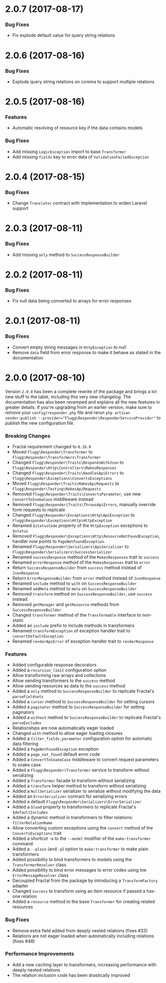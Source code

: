 # 2.0.7 (2017-08-17)

### Bug Fixes

* Fix explode default value for query string relations

# 2.0.6 (2017-08-16)

### Bug Fixes

* Explode query string relations on comma to support multiple relations

# 2.0.5 (2017-08-16)

### Features

* Automatic resolving of resource key if the data contains models

### Bug Fixes

* Add missing `LogicException` import to base `Transformer`
* Add missing `fields` key to error data of `ValidationFailedException`

# 2.0.4 (2017-08-15)

### Bug Fixes

* Change `Translator` contract with implementation to widen Laravel support

# 2.0.3 (2017-08-11)

### Bug Fixes

* Add missing `only` method to `SuccessResponseBuilder`

# 2.0.2 (2017-08-11)

### Bug Fixes

* Fix null data being converted to arrays for error responses

# 2.0.1 (2017-08-11)

### Bug Fixes

* Convert empty string messages in `HttpException` to null
* Remove `data` field from error response to make it behave as stated in the documentation

# 2.0.0 (2017-08-10)

Version `2.0.0` has been a complete rewrite of the package and brings a lot new stuff to the table, including this very new changelog. The documentation has also been revamped and explains all the new features in greater details. If you're upgrading from an earlier version, make sure to remove your `config/responder.php` file and rerun `php artisan vendor:publish --provider="Flugg\Responder\ResponderServiceProvider"` to publish the new configuration file. 

### Breaking Changes

* Fractal requirement changed to `0.16.0`  
* Moved `Flugg\Responder\Transformer` to `Flugg\Responder\Transformers\Transformer`
* Changed `Flugg\Responder\Traits\RespondsWithJson` to `Flugg\Responder\Http\Controllers\MakesResponses`
* Changed `Flugg\Responder\Traits\HandlesApiErrors` to `Flugg\Responder\Exceptions\ConvertsExceptions`
* Moved `Flugg\Responder\Traits\MakesApiRequests` to `Flugg\Responder\Testing\MakesApiRequests`
* Removed `Flugg\Responder\Traits\ConvertsParameter`, use new `ConvertToSnakeCase` middleware instead
* Removed `Flugg\Responder\Traits\ThrowsApiErrors`, manually override form requests to replicate
* Changed `Flugg\Responder\Exceptions\Http\ApiException` to `Flugg\Responder\Exceptions\Http\HttpException` 
* Renamed `$statusCode` property of the `HttpException` exceptions to `$status`
* Removed `Flugg\Responder\Exceptions\Http\ResourceNotFoundException`, handler now points to `PageNotFoundException`
* Renamed `Flugg\Responder\Serializers\ApiSerializer` to `Flugg\Responder\Serializers\SuccessSerializer`
* Renamed `successResponse` method of the `MakesResponses` trait to `success`
* Renamed `errorResponse` method of the `MakesResponses` trait to `error`
* Return `SuccessResponseBuilder` from `success` method instead of `JsonResponse`
* Return `ErrorResponseBuilder` from `error` method instead of `JsonResponse`
* Renamed `include` method to `with` on `SuccessResponseBuilder`
* Renamed `addMeta` method to `meta` on `SuccessResponseBuilder`
* Removed `transform` method on `SuccessResponseBuilder`, use `success` instead
* Removed `getManager` and `getResource` methods from `SuccessResponseBuilder`
* Changed `transformer` method of the `Transformable` interface to non-static
* Added an `include` prefix to include methods in transformers
* Renamed `transformException` of exception handler trait to `convertDefaultException`
* Renamed `renderApiError` of exception handler trait to `renderResponse`

### Features

* Added configurable response decorators
* Added a `recursion_limit` configuration option
* Allow transforming raw arrays and collections
* Allow sending transformers to the `success` method
* Allow sending resources as data to the `success` method
* Added a `only` method to `SuccessResponseBuilder` to replicate Fractal's `parseFieldsets`
* Added a `cursor` method to `SuccessResponseBuilder` for setting cursors
* Added a `paginator` method to `SuccessResponseBuilder` for setting paginators
* Added a `without` method to `SuccessResponseBuilder` to replicate Fractal's `parseExcludes` 
* Relationships are now automatically eager loaded
* Changed `with` method to allow eager loading closures
* Added a `filter_fields_parameter` configuration option for automatic data filtering
* Added a `PageNotFoundException` exception
* Added a `page_not_found` default error code
* Added a `ConvertToSnakeCase` middleware to convert request parameters to snake case
* Added a `Flugg\Responder\Transformer` service to transform without serializing
* Added a `Transformer` facade to transform without serializing
* Added a `transform` helper method to transform without serializing
* Added a `NullSerializer` serializer to serialize without modifying the data
* Added an `ErrorSerializer` contract for serializing errors
* Added a default `Flugg\Responder\Serializers\ErrorSerializer`
* Added a `$load` property to transformers to replicate Fractal's `$defaultIncludes` 
* Added a dynamic method in transformers to filter relations: `filterRelationName`
* Allow converting custom exceptions using the `convert` method of the `ConvertsExceptions` trait
* Added a shortcut `-m` to the `--model` modifier of the `make:transformer` command
* Added a `--plain` (and `-p`) option to `make:transformer` to make plain transformers
* Added possibility to bind transformers to models using the `TransformerResolver` class
* Added possibility to bind error messages to error codes using tne `ErrorMessageResolver` class
* Decoupled Fractal from the package by introducing a `TransformFactory` adapter
* Changed `success` to transform using an item resource if passed a has-one relation
* Added a `resource` method to the base `Transformer` for creating related resources

### Bug Fixes

* Remove extra field added from deeply nested relations (fixes #33)
* Relations are not eager loaded when automatically including relations (fixes #48)

### Performance Improvements

* Add a new caching layer to transformers, increasing performance with deeply nested relations
* The relation inclusion code has been drastically improved
